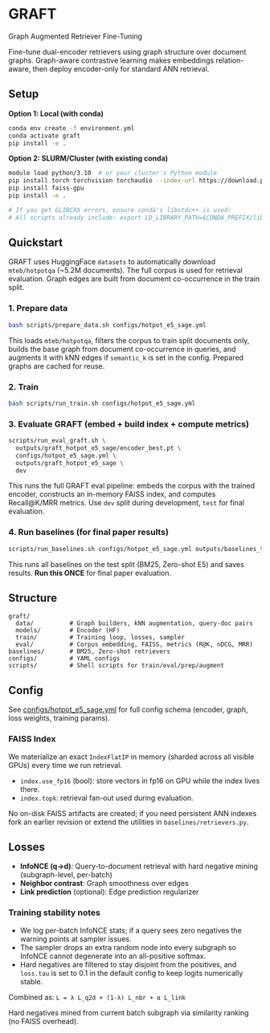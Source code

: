 # GRAFT
Graph Augmented Retriever Fine-Tuning

Fine-tune dual-encoder retrievers using graph structure over document graphs. Graph-aware contrastive learning makes embeddings relation-aware, then deploy encoder-only for standard ANN retrieval.

## Setup

**Option 1: Local (with conda)**
```bash
conda env create -f environment.yml
conda activate graft
pip install -e .
```

**Option 2: SLURM/Cluster (with existing conda)**
```bash
module load python/3.10  # or your cluster's Python module
pip install torch torchvision torchaudio --index-url https://download.pytorch.org/whl/cu121
pip install faiss-gpu
pip install -e .

# If you get GLIBCXX errors, ensure conda's libstdc++ is used:
# All scripts already include: export LD_LIBRARY_PATH=$CONDA_PREFIX/lib:$LD_LIBRARY_PATH
```

## Quickstart

GRAFT uses HuggingFace `datasets` to automatically download `mteb/hotpotqa` (~5.2M documents). The full corpus is used for retrieval evaluation. Graph edges are built from document co-occurrence in the train split.

### 1. Prepare data
```bash
bash scripts/prepare_data.sh configs/hotpot_e5_sage.yml
```

This loads `mteb/hotpotqa`, filters the corpus to train split documents only, builds the base graph from document co-occurrence in queries, and augments it with kNN edges if `semantic_k` is set in the config. Prepared graphs are cached for reuse.

### 2. Train
```bash
bash scripts/run_train.sh configs/hotpot_e5_sage.yml
```

### 3. Evaluate GRAFT (embed + build index + compute metrics)
```bash
scripts/run_eval_graft.sh \
  outputs/graft_hotpot_e5_sage/encoder_best.pt \
  configs/hotpot_e5_sage.yml \
  outputs/graft_hotpot_e5_sage \
  dev
```

This runs the full GRAFT eval pipeline: embeds the corpus with the trained encoder, constructs an in-memory FAISS index, and computes Recall@K/MRR metrics. Use `dev` split during development, `test` for final evaluation.

### 4. Run baselines (for final paper results)
```bash
scripts/run_baselines.sh configs/hotpot_e5_sage.yml outputs/baselines_test test
```

This runs all baselines on the test split (BM25, Zero-shot E5) and saves results. **Run this ONCE** for final paper evaluation.

## Structure

```
graft/
  data/          # Graph builders, kNN augmentation, query-doc pairs
  models/        # Encoder (HF)
  train/         # Training loop, losses, sampler
  eval/          # Corpus embedding, FAISS, metrics (R@K, nDCG, MRR)
baselines/       # BM25, Zero-shot retrievers
configs/         # YAML configs
scripts/         # Shell scripts for train/eval/prep/augment
```

## Config

See [configs/hotpot_e5_sage.yml](configs/hotpot_e5_sage.yml) for full config schema (encoder, graph, loss weights, training params).

### FAISS Index

We materialize an exact `IndexFlatIP` in memory (sharded across all visible GPUs) every time we run retrieval.

- `index.use_fp16` (bool): store vectors in fp16 on GPU while the index lives there.
- `index.topk`: retrieval fan-out used during evaluation.

No on-disk FAISS artifacts are created; if you need persistent ANN indexes fork an earlier revision or extend the utilities in `baselines/retrievers.py`.

## Losses

- **InfoNCE (q→d)**: Query-to-document retrieval with hard negative mining (subgraph-level, per-batch)
- **Neighbor contrast**: Graph smoothness over edges
- **Link prediction** (optional): Edge prediction regularizer

### Training stability notes

- We log per-batch InfoNCE stats; if a query sees zero negatives the warning points at sampler issues.
- The sampler drops an extra random node into every subgraph so InfoNCE cannot degenerate into an all-positive softmax.
- Hard negatives are filtered to stay disjoint from the positives, and `loss.tau` is set to 0.1 in the default config to keep logits numerically stable.

Combined as: `L = λ L_q2d + (1-λ) L_nbr + α L_link`

Hard negatives mined from current batch subgraph via similarity ranking (no FAISS overhead).

